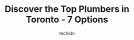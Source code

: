 ---
layout: ampstory
image: https://i0.wp.com/www.auto.or.id/wp-content/uploads/2023/06/liberty-village-plumbing-inc-0-toronto-1686321988.jpeg?resize=640,853
author: techidn
featured: false
description: Toronto, Ontario, Canada is a haven for Plumbers enthusiasts, boasting an impressive array of 7 top-notch establishments. Whether youre a seasoned connoisseur or simply curious to explore t
title: Discover the Top Plumbers in Toronto - 7 Options
cover:
   title: Discover the Top Plumbers in Toronto - 7 Options
   subtitle: AUTO.OR.ID
   background: https://www.auto.or.id/wp-content/uploads/2023/06/liberty-village-plumbing-inc-0-toronto-1686321988.jpeg

pages: 
 - layout: thirds
   top: <h1>#1 New Canadian Drain and Plumbing Ltd</h1>
   bottom: "<p>Another satisfied customer. 👍I contacted three plumbing services to figure out how to get our cracked hose bib repaired/replaced. The first two were well reviewed, alt</p>"
   background: https://www.auto.or.id/wp-content/uploads/2023/06/liberty-village-plumbing-inc-1-toronto-1686321990.jpeg
   backgroundblur: true
 - layout: thirds
   top: <h1>#2 Royal Plumbing Services Ltd.</h1>
   bottom: "<p>614 Dufferin St, Toronto, ON M6K 2A9, Canada</p>"
   background: https://www.auto.or.id/wp-content/uploads/2023/06/liberty-village-plumbing-inc-2-toronto-1686321990.jpeg
   cta:
      link: https://www.auto.or.id/discover-the-top-plumbers-in-toronto-7-options/
      text: Discover the Top Plumbers in Toronto - 7 Options
 - layout: thirds
   top: <h1>#3 Wrench it Up</h1>
   bottom: "<p>77 Howard St # 403, Toronto, ON M4X 1J9, Canada</p>"
   background: https://images.unsplash.com/photo-1632275229274-0f1031f6b16b?ixlib=rb-4.0.3&ixid=MnwxMjA3fDB8MHxwaG90by1wYWdlfHx8fGVufDB8fHx8&auto=format&fit=crop&w=640&h=853&q=80
   cta:
      link: https://www.auto.or.id/discover-the-top-plumbers-in-toronto-7-options/
      text: Discover the Top Plumbers in Toronto - 7 Options
 - layout: thirds
   top: <h1>#4 Leaside Plumbing and Heating Ltd</h1>
   bottom: "<p>205 Wicksteed Ave Unit 20, Toronto, ON M4G 0B1, Canada</p>"
   background: https://images.unsplash.com/photo-1579124687068-35cd8a9eeba9?ixlib=rb-4.0.3&ixid=MnwxMjA3fDB8MHxwaG90by1wYWdlfHx8fGVufDB8fHx8&auto=format&fit=crop&w=640&h=853&q=80
   cta:
      link: https://www.auto.or.id/discover-the-top-plumbers-in-toronto-7-options/
      text: Discover the Top Plumbers in Toronto - 7 Options
 - layout: thirds
   top: <h1>#5 Anta Plumbing</h1>
   bottom: "<p>364 Munster Ave, Toronto, ON M8Z 3C7, Canada</p>"
   background: https://images.unsplash.com/photo-1631526090968-6979b72f2ce2?ixlib=rb-4.0.3&ixid=MnwxMjA3fDB8MHxwaG90by1wYWdlfHx8fGVufDB8fHx8&auto=format&fit=crop&w=640&h=853&q=80
   cta:
      link: https://www.auto.or.id/discover-the-top-plumbers-in-toronto-7-options/
      text: Discover the Top Plumbers in Toronto - 7 Options
 - layout: thirds
   top: <h1>#6 Superior Plumbing & Heating of Toronto</h1>
   bottom: "<p>120 Eglinton Ave E #500, Toronto, ON M4P 1E2, Canada</p>"
   background: https://images.unsplash.com/photo-1639927671345-157606d5ac2e?ixlib=rb-4.0.3&ixid=MnwxMjA3fDB8MHxwaG90by1wYWdlfHx8fGVufDB8fHx8&auto=format&fit=crop&w=640&h=853&q=80
   cta:
      link: https://www.auto.or.id/discover-the-top-plumbers-in-toronto-7-options/
      text: Discover the Top Plumbers in Toronto - 7 Options
 - layout: thirds
   top: <h1>#7 Everest Drain & Plumbing Toronto</h1>
   bottom: "<p>31 Commercial Rd, Toronto, ON M4G 1Z3, Canada</p>"
   background: https://images.unsplash.com/photo-1637160969382-6562ca0d1435?ixlib=rb-4.0.3&ixid=MnwxMjA3fDB8MHxwaG90by1wYWdlfHx8fGVufDB8fHx8&auto=format&fit=crop&w=640&h=853&q=80
   cta:
      link: https://www.auto.or.id/discover-the-top-plumbers-in-toronto-7-options/
      text: Discover the Top Plumbers in Toronto - 7 Options
 - layout: thirds
   middle: Continue reading...
   background: https://images.unsplash.com/photo-1612872808082-769cfb59b67d?ixlib=rb-4.0.3&ixid=MnwxMjA3fDB8MHxwaG90by1wYWdlfHx8fGVufDB8fHx8&auto=format&fit=crop&w=640&h=853&q=80
   cta:
      link: https://www.auto.or.id/discover-the-top-plumbers-in-toronto-7-options/
      text: Discover the Top Plumbers in Toronto - 7 Options

---